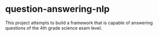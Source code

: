 # question-answering-nlp
This project attempts to build a framework that is capable of answering questions of the 4th grade science exam level.
